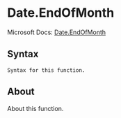 ---
---

# Date.EndOfMonth

Microsoft Docs: [Date.EndOfMonth](https://docs.microsoft.com/en-us/powerquery-m/date-endofmonth)

## Syntax

```powerquery-m
Syntax for this function.
```

## About

About this function.


